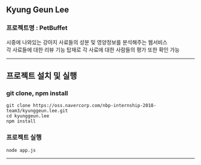 ## Kyung Geun Lee
### 프로젝트명 : PetBuffet
시중에 나와있는 강아지 사료들의 성분 및 영양정보를 분석해주는 웹서비스  
각 사료들에 대한 리뷰 기능 탑재로 각 사료에 대한 사람들의 평가 또한 확인 가능

***

## 프로젝트 설치 및 실행
### git clone, npm install
    git clone https://oss.navercorp.com/nbp-internship-2018-team3/kyunggeun.lee.git
    cd kyunggeun.lee
    npm install



### 프로젝트 실행
    node app.js
***
